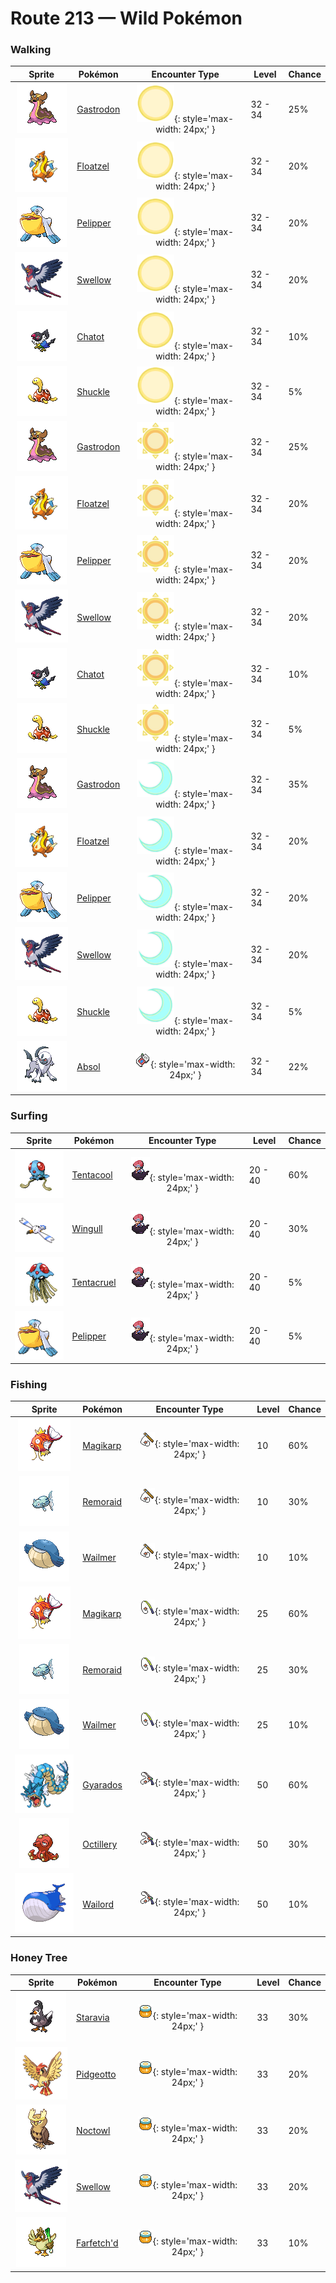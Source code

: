 # Route 213 — Wild Pokémon

### Walking

| Sprite | Pokémon | Encounter Type | Level | Chance |
|:------:|---------|:--------------:|-------|--------|
| ![Gastrodon](../../assets/sprites/gastrodon/front.gif "Gastrodon: Long ago, its entire back was shielded with a sturdy shell. There are traces of it left in its cells.") | [Gastrodon](../../pokemon/gastrodon.md/) | ![Morning](../../assets/encounter_types/morning.png "Morning"){: style='max-width: 24px;' } | 32 - 34 | 25% |
| ![Floatzel](../../assets/sprites/floatzel/front.gif "Floatzel: It is a common sight around fishing ports. It is known to rescue people and carry off prey.") | [Floatzel](../../pokemon/floatzel.md/) | ![Morning](../../assets/encounter_types/morning.png "Morning"){: style='max-width: 24px;' } | 32 - 34 | 20% |
| ![Pelipper](../../assets/sprites/pelipper/front.gif "Pelipper: It is a messenger of the skies, carrying small Pokémon and eggs to safety in its bill.") | [Pelipper](../../pokemon/pelipper.md/) | ![Morning](../../assets/encounter_types/morning.png "Morning"){: style='max-width: 24px;' } | 32 - 34 | 20% |
| ![Swellow](../../assets/sprites/swellow/front.gif "Swellow: It circles the sky in search of prey. When it spots one, it dives steeply to catch the prey.") | [Swellow](../../pokemon/swellow.md/) | ![Morning](../../assets/encounter_types/morning.png "Morning"){: style='max-width: 24px;' } | 32 - 34 | 20% |
| ![Chatot](../../assets/sprites/chatot/front.gif "Chatot: Its tongue is just like a human’s. As a result, it can cleverly mimic human speech.") | [Chatot](../../pokemon/chatot.md/) | ![Morning](../../assets/encounter_types/morning.png "Morning"){: style='max-width: 24px;' } | 32 - 34 | 10% |
| ![Shuckle](../../assets/sprites/shuckle/front.gif "Shuckle: It stores berries in its shell. The berries eventually ferment to become delicious juices.") | [Shuckle](../../pokemon/shuckle.md/) | ![Morning](../../assets/encounter_types/morning.png "Morning"){: style='max-width: 24px;' } | 32 - 34 | 5% |
| ![Gastrodon](../../assets/sprites/gastrodon/front.gif "Gastrodon: Long ago, its entire back was shielded with a sturdy shell. There are traces of it left in its cells.") | [Gastrodon](../../pokemon/gastrodon.md/) | ![Day](../../assets/encounter_types/day.png "Day"){: style='max-width: 24px;' } | 32 - 34 | 25% |
| ![Floatzel](../../assets/sprites/floatzel/front.gif "Floatzel: It is a common sight around fishing ports. It is known to rescue people and carry off prey.") | [Floatzel](../../pokemon/floatzel.md/) | ![Day](../../assets/encounter_types/day.png "Day"){: style='max-width: 24px;' } | 32 - 34 | 20% |
| ![Pelipper](../../assets/sprites/pelipper/front.gif "Pelipper: It is a messenger of the skies, carrying small Pokémon and eggs to safety in its bill.") | [Pelipper](../../pokemon/pelipper.md/) | ![Day](../../assets/encounter_types/day.png "Day"){: style='max-width: 24px;' } | 32 - 34 | 20% |
| ![Swellow](../../assets/sprites/swellow/front.gif "Swellow: It circles the sky in search of prey. When it spots one, it dives steeply to catch the prey.") | [Swellow](../../pokemon/swellow.md/) | ![Day](../../assets/encounter_types/day.png "Day"){: style='max-width: 24px;' } | 32 - 34 | 20% |
| ![Chatot](../../assets/sprites/chatot/front.gif "Chatot: Its tongue is just like a human’s. As a result, it can cleverly mimic human speech.") | [Chatot](../../pokemon/chatot.md/) | ![Day](../../assets/encounter_types/day.png "Day"){: style='max-width: 24px;' } | 32 - 34 | 10% |
| ![Shuckle](../../assets/sprites/shuckle/front.gif "Shuckle: It stores berries in its shell. The berries eventually ferment to become delicious juices.") | [Shuckle](../../pokemon/shuckle.md/) | ![Day](../../assets/encounter_types/day.png "Day"){: style='max-width: 24px;' } | 32 - 34 | 5% |
| ![Gastrodon](../../assets/sprites/gastrodon/front.gif "Gastrodon: Long ago, its entire back was shielded with a sturdy shell. There are traces of it left in its cells.") | [Gastrodon](../../pokemon/gastrodon.md/) | ![Night](../../assets/encounter_types/night.png "Night"){: style='max-width: 24px;' } | 32 - 34 | 35% |
| ![Floatzel](../../assets/sprites/floatzel/front.gif "Floatzel: It is a common sight around fishing ports. It is known to rescue people and carry off prey.") | [Floatzel](../../pokemon/floatzel.md/) | ![Night](../../assets/encounter_types/night.png "Night"){: style='max-width: 24px;' } | 32 - 34 | 20% |
| ![Pelipper](../../assets/sprites/pelipper/front.gif "Pelipper: It is a messenger of the skies, carrying small Pokémon and eggs to safety in its bill.") | [Pelipper](../../pokemon/pelipper.md/) | ![Night](../../assets/encounter_types/night.png "Night"){: style='max-width: 24px;' } | 32 - 34 | 20% |
| ![Swellow](../../assets/sprites/swellow/front.gif "Swellow: It circles the sky in search of prey. When it spots one, it dives steeply to catch the prey.") | [Swellow](../../pokemon/swellow.md/) | ![Night](../../assets/encounter_types/night.png "Night"){: style='max-width: 24px;' } | 32 - 34 | 20% |
| ![Shuckle](../../assets/sprites/shuckle/front.gif "Shuckle: It stores berries in its shell. The berries eventually ferment to become delicious juices.") | [Shuckle](../../pokemon/shuckle.md/) | ![Night](../../assets/encounter_types/night.png "Night"){: style='max-width: 24px;' } | 32 - 34 | 5% |
| ![Absol](../../assets/sprites/absol/front.gif "Absol: Rumored to sense disasters with its horn, it became a target. It fled deep into the mountains.") | [Absol](../../pokemon/absol.md/) | ![Poké Radar](../../assets/encounter_types/poke_radar.png "Poké Radar"){: style='max-width: 24px;' } | 32 - 34 | 22% |

### Surfing

| Sprite | Pokémon | Encounter Type | Level | Chance |
|:------:|---------|:--------------:|-------|--------|
| ![Tentacool](../../assets/sprites/tentacool/front.gif "Tentacool: Because its body is almost entirely composed of water, it shrivels up if it is washed ashore.") | [Tentacool](../../pokemon/tentacool.md/) | ![Surf](../../assets/encounter_types/surf.png "Surf"){: style='max-width: 24px;' } | 20 - 40 | 60% |
| ![Wingull](../../assets/sprites/wingull/front.gif "Wingull: It soars high in the sky, riding on updrafts like a glider. It carries food tucked in its bill.") | [Wingull](../../pokemon/wingull.md/) | ![Surf](../../assets/encounter_types/surf.png "Surf"){: style='max-width: 24px;' } | 20 - 40 | 30% |
| ![Tentacruel](../../assets/sprites/tentacruel/front.gif "Tentacruel: It extends its 80 tentacles to form an encircling poisonous net that is difficult to escape.") | [Tentacruel](../../pokemon/tentacruel.md/) | ![Surf](../../assets/encounter_types/surf.png "Surf"){: style='max-width: 24px;' } | 20 - 40 | 5% |
| ![Pelipper](../../assets/sprites/pelipper/front.gif "Pelipper: It is a messenger of the skies, carrying small Pokémon and eggs to safety in its bill.") | [Pelipper](../../pokemon/pelipper.md/) | ![Surf](../../assets/encounter_types/surf.png "Surf"){: style='max-width: 24px;' } | 20 - 40 | 5% |

### Fishing

| Sprite | Pokémon | Encounter Type | Level | Chance |
|:------:|---------|:--------------:|-------|--------|
| ![Magikarp](../../assets/sprites/magikarp/front.gif "Magikarp: A MAGIKARP living for many years can leap a mountain using Splash. The move remains useless, though.") | [Magikarp](../../pokemon/magikarp.md/) | ![Old Rod](../../assets/encounter_types/old_rod.png "Old Rod"){: style='max-width: 24px;' } | 10 | 60% |
| ![Remoraid](../../assets/sprites/remoraid/front.gif "Remoraid: It forcefully squirts water. The water jet never misses prey even if the REMORAID is deep in the sea.") | [Remoraid](../../pokemon/remoraid.md/) | ![Old Rod](../../assets/encounter_types/old_rod.png "Old Rod"){: style='max-width: 24px;' } | 10 | 30% |
| ![Wailmer](../../assets/sprites/wailmer/front.gif "Wailmer: On sunny days, it lands on beaches to bounce like a ball and play. It spouts water from its nose.") | [Wailmer](../../pokemon/wailmer.md/) | ![Old Rod](../../assets/encounter_types/old_rod.png "Old Rod"){: style='max-width: 24px;' } | 10 | 10% |
| ![Magikarp](../../assets/sprites/magikarp/front.gif "Magikarp: A MAGIKARP living for many years can leap a mountain using Splash. The move remains useless, though.") | [Magikarp](../../pokemon/magikarp.md/) | ![Good Rod](../../assets/encounter_types/good_rod.png "Good Rod"){: style='max-width: 24px;' } | 25 | 60% |
| ![Remoraid](../../assets/sprites/remoraid/front.gif "Remoraid: It forcefully squirts water. The water jet never misses prey even if the REMORAID is deep in the sea.") | [Remoraid](../../pokemon/remoraid.md/) | ![Good Rod](../../assets/encounter_types/good_rod.png "Good Rod"){: style='max-width: 24px;' } | 25 | 30% |
| ![Wailmer](../../assets/sprites/wailmer/front.gif "Wailmer: On sunny days, it lands on beaches to bounce like a ball and play. It spouts water from its nose.") | [Wailmer](../../pokemon/wailmer.md/) | ![Good Rod](../../assets/encounter_types/good_rod.png "Good Rod"){: style='max-width: 24px;' } | 25 | 10% |
| ![Gyarados](../../assets/sprites/gyarados/front.gif "Gyarados: Once it begins to rampage, a GYARADOS will burn everything down, even in a harsh storm.") | [Gyarados](../../pokemon/gyarados.md/) | ![Super Rod](../../assets/encounter_types/super_rod.png "Super Rod"){: style='max-width: 24px;' } | 50 | 60% |
| ![Octillery](../../assets/sprites/octillery/front.gif "Octillery: It loves to lurk inside holes in rocks. It sometimes sprays ink on prey by sticking out only its mouth.") | [Octillery](../../pokemon/octillery.md/) | ![Super Rod](../../assets/encounter_types/super_rod.png "Super Rod"){: style='max-width: 24px;' } | 50 | 30% |
| ![Wailord](../../assets/sprites/wailord/front.gif "Wailord: The biggest of all Pokémon. It can dive to a depth of almost 10,000 feet on only one breath.") | [Wailord](../../pokemon/wailord.md/) | ![Super Rod](../../assets/encounter_types/super_rod.png "Super Rod"){: style='max-width: 24px;' } | 50 | 10% |

### Honey Tree

| Sprite | Pokémon | Encounter Type | Level | Chance |
|:------:|---------|:--------------:|-------|--------|
| ![Staravia](../../assets/sprites/staravia/front.gif "Staravia: Recognizing their own weakness, they always live in a group. When alone, a STARAVIA cries noisily.") | [Staravia](../../pokemon/staravia.md/) | ![Honey Tree](../../assets/encounter_types/honey_tree.png "Honey Tree"){: style='max-width: 24px;' } | 33 | 30% |
| ![Pidgeotto](../../assets/sprites/pidgeotto/front.gif "Pidgeotto: It flies over its wide territory in search of prey, downing it with its highly developed claws.") | [Pidgeotto](../../pokemon/pidgeotto.md/) | ![Honey Tree](../../assets/encounter_types/honey_tree.png "Honey Tree"){: style='max-width: 24px;' } | 33 | 20% |
| ![Noctowl](../../assets/sprites/noctowl/front.gif "Noctowl: Its eyes are specially developed to enable it to see clearly even in murky darkness and minimal light.") | [Noctowl](../../pokemon/noctowl.md/) | ![Honey Tree](../../assets/encounter_types/honey_tree.png "Honey Tree"){: style='max-width: 24px;' } | 33 | 20% |
| ![Swellow](../../assets/sprites/swellow/front.gif "Swellow: It circles the sky in search of prey. When it spots one, it dives steeply to catch the prey.") | [Swellow](../../pokemon/swellow.md/) | ![Honey Tree](../../assets/encounter_types/honey_tree.png "Honey Tree"){: style='max-width: 24px;' } | 33 | 20% |
| ![Farfetch'd](../../assets/sprites/farfetchd/front.gif "Farfetch'd: It can’t live without the stalk it holds. That’s why it defends the stalk from attackers with its life.") | [Farfetch'd](../../pokemon/farfetchd.md/) | ![Honey Tree](../../assets/encounter_types/honey_tree.png "Honey Tree"){: style='max-width: 24px;' } | 33 | 10% |

